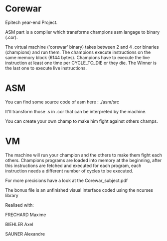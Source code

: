 # Corewar

Epitech year-end Project.

ASM part is a compiler which transforms champions asm langage to binary (.cor).

The virtual machine ('corewar' binary) takes between 2 and 4 .cor binaries (champions) and run them.
The champions execute instructions on the same memory block (6144 bytes).
Champions have to execute the live instruction at least one time per CYCLE_TO_DIE or they die.
The Winner is the last one to execute live instructions.

# ASM

You can find some source code of asm here : ./asm/src

It'll transform those .s in .cor that can be interpreted by the machine.

You can create your own champ to make him fight against others champs.

# VM

The machine will run your champion and the others to make them fight each others.
Champions programs are loaded into memory at the beginning, after this instructions are fetched and executed for each program, each instruction needs a different number of cycles to be executed.

For more precisions have a look at the Corewar_subject.pdf

The bonus file is an unfinished visual interface coded using the ncurses library

Realised with:

FRECHARD Maxime

BIEHLER Axel

SAUNER Alexandre
